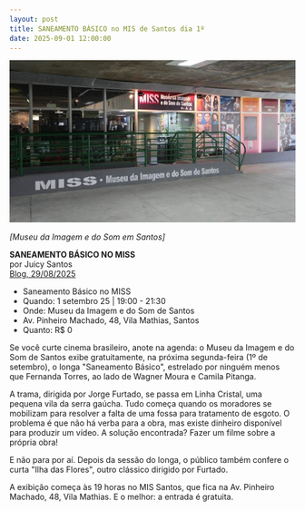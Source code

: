 ```yaml
---
layout: post
title: SANEAMENTO BÁSICO no MIS de Santos dia 1º
date: 2025-09-01 12:00:00
---
```

![](/uploads/miss.jpg)

*\[Museu da Imagem e do Som em Santos]*

**SANEAMENTO BÁSICO NO MISS**\
por Juicy Santos\
[Blog, 29/08/2025](https://www.juicysantos.com.br/eventos-na-regiao/saneamento-basico-no-miss/)

[](https://www.juicysantos.com.br/eventos-na-regiao/saneamento-basico-no-miss/)

* Saneamento Básico no MISS
* Quando: 1 setembro 25 | 19:00 - 21:30
* Onde: Museu da Imagem e do Som de Santos
* Av. Pinheiro Machado, 48, Vila Mathias, Santos
* Quanto: R$ 0

Se você curte cinema brasileiro, anote na agenda: o Museu da Imagem e do Som de Santos exibe gratuitamente, na próxima segunda-feira (1º de setembro), o longa "Saneamento Básico", estrelado por ninguém menos que Fernanda Torres, ao lado de Wagner Moura e Camila Pitanga.

A trama, dirigida por Jorge Furtado, se passa em Linha Cristal, uma pequena vila da serra gaúcha. Tudo começa quando os moradores se mobilizam para resolver a falta de uma fossa para tratamento de esgoto. O problema é que não há verba para a obra, mas existe dinheiro disponível para produzir um vídeo. A solução encontrada? Fazer um filme sobre a própria obra!

E não para por aí. Depois da sessão do longa, o público também confere o curta "Ilha das Flores", outro clássico dirigido por Furtado.

A exibição começa às 19 horas no MIS Santos, que fica na Av. Pinheiro Machado, 48, Vila Mathias. E o melhor: a entrada é gratuita.
